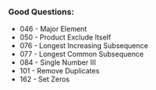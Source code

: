 ### Good Questions:
- 046 - Major Element
- 050 - Product Exclude Itself
- 076 - Longest Increasing Subsequence
- 077 - Longest Common Subsequence
- 084 - Single Number III
- 101 - Remove Duplicates
- 162 - Set Zeros
